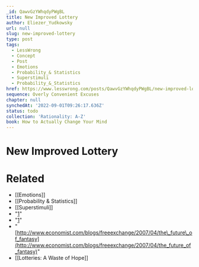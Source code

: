 ```yaml
---
_id: QawvGzYWhqdyPWgBL
title: New Improved Lottery
author: Eliezer_Yudkowsky
url: null
slug: new-improved-lottery
type: post
tags:
  - LessWrong
  - Concept
  - Post
  - Emotions
  - Probability_& Statistics
  - Superstimuli
  - Probability_&_Statistics
href: https://www.lesswrong.com/posts/QawvGzYWhqdyPWgBL/new-improved-lottery
sequence: Overly Convenient Excuses
chapter: null
synchedAt: '2022-09-01T09:26:17.636Z'
status: todo
collection: 'Rationality: A-Z'
book: How to Actually Change Your Mind
---
```


# New Improved Lottery


# Related

- [[Emotions]]
- [[Probability & Statistics]]
- [[Superstimuli]]
- "[1](#fn1x6)"
- "[1](#fn1x6-bk)"
- "[http://www.economist.com/blogs/freeexchange/2007/04/the\_future\_of_fantasy](http://www.economist.com/blogs/freeexchange/2007/04/the_future_of_fantasy)"
- [[Lotteries: A Waste of Hope]]